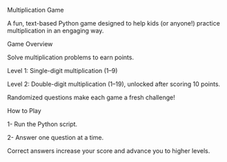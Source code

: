Multiplication Game

A fun, text-based Python game designed to help kids (or anyone!) practice multiplication in an engaging way.


Game Overview

Solve multiplication problems to earn points.

Level 1: Single-digit multiplication (1–9)

Level 2: Double-digit multiplication (1–19), unlocked after scoring 10 points.

Randomized questions make each game a fresh challenge!


How to Play

1- Run the Python script.

2- Answer one question at a time.

Correct answers increase your score and advance you to higher levels.
